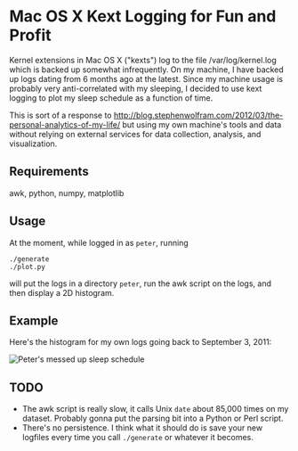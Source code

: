Mac OS X Kext Logging for Fun and Profit
========================================

Kernel extensions in Mac OS X ("kexts") log to the file /var/log/kernel.log
which is backed up somewhat infrequently. On my machine, I have backed up logs
dating from 6 months ago at the latest. Since my machine usage is probably very
anti-correlated with my sleeping, I decided to use kext logging to plot my
sleep schedule as a function of time.

This is sort of a response to
<http://blog.stephenwolfram.com/2012/03/the-personal-analytics-of-my-life/>
but using my own machine's tools and data without relying on external services
for data collection, analysis, and visualization.


Requirements
------------

awk, python, numpy, matplotlib


Usage
-----

At the moment, while logged in as `peter`, running

    ./generate
    ./plot.py

will put the logs in a directory `peter`, run the awk script on the logs, and
then display a 2D histogram.


Example
-------

Here's the histogram for my own logs going back to September 3, 2011:

![Peter's messed up sleep schedule](kextlog/raw/master/sample560.png)


TODO
----

*   The awk script is really slow, it calls Unix `date` about 85,000 times on
    my dataset. Probably gonna put the parsing bit into a Python or Perl
    script.
*   There's no persistence. I think what it should do is save your new logfiles
    every time you call `./generate` or whatever it becomes.
